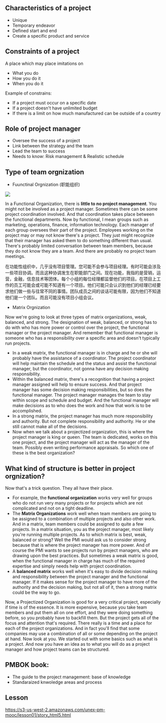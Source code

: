 ## Characteristics of a project
- Unique
- Temporary endeavor
- Defined start and end
- Create a specific product and service

## Constraints of a project
A place which may place imitations on 
- What you do
- How you do it
- When you do it

Example of constrains:
- If a project must occur on a specific date
- If a project doesn't have unlimited budget
- If there is a limit on how much manufactured can be outside of a country

## Role of project manager
- Oversee the success of a project
- Link between the strategy and the team
- Lead the team to success
- Needs to know: Risk management & Realistic schedule

## Type of team orgnization
- Fuunctinal Orgnization (职能组织)

<img src='./images/Screen Shot 2018-04-21 at 6.15.07 PM'>

In a Functional Organization, there is __little to no project management__. You might not be involved as a project manager. Sometimes there can be some project coordination involved. And that coordination takes place between the functional departments. Now by functional, I mean groups such as marketing, operations, finance, information technology. Each manager of each group oversees their part of the project. Employees working on the project may or may not know there's a project. They just might recognize that their manager has asked them to do something different than usual. There's probably limited conversation between team members, because they do not know they are a team. And there are probably no project team meetings. 

在功能性组织中，几乎没有项目管理。您可能不会参与项目经理。有时可能会涉及一些项目协调。而且这种协调发生在职能部门之间。现在功能，我指的是营销，运营，金融，信息技术等团体。每个小组的每位经理都监督他们的项目。在项目上工作的员工可能会或可能不知道有一个项目。他们可能只会认识到他们的经理已经要求他们做一些与往常不同的事情。团队成员之间的谈话可能有限，因为他们不知道他们是一个团队。而且可能没有项目小组会议。

- Matrix Orgnization 

Now we're going to look at three types of matrix organizations, weak, balanced, and strong. The designation of weak, balanced, or strong has to do with who has more power or control over the project, the functional manager or the project manager. And remember that functional manager is someone who has a responsibility over a specific area and doesn't typically run projects. 
- In a weak matrix, the functional manager is in charge and he or she will probably have the assistance of a coordinator. The project coordinator will help maintain the schedule and the status and assist the functional manager, but the coordinator, not gonna have any decision making responsibility. 
- Within the balanced matrix, there's a recognition that having a project manager assigned will help to ensure success. And that project manager has some decision making responsibilities, but so does the functional manager. The project manager manages the team to stay within scope and schedule and budget. And the functional manager will make decisions as to who does the work and how that work is to be accomplished. 
- In a strong matrix, the project manager has much more responsibility and authority. But not complete responsibility and authority. He or she still cannot make all of the decisions. 
- Now when we talk about a projectized organization, this is where the project manager is king or queen. The team is dedicated, works on this one project, and the project manager will act as the manager of the team. Possibly even writing performance appraisals. So which one of these is the best organization? 

## What kind of structure is better in project orgnization?
Now that's a trick question. They all have their place. 
- For example, the __functional organization__ works very well for groups who do not run very many projects or for projects which are not complicated and not on a tight deadline.  
- The __Matrix Organizations__ work well when team members are going to be assigned to a combination of multiple projects and also other work. And in a matrix, team members could be assigned to quite a few projects. In a matrix situation, you as the project manager, most likely you're running multiple projects. As to which matrix is best, weak, balanced or strong? Well the PMI would ask us to consider strong because that is where the project manager has more power. And of course the PMI wants to see projects run by project managers, who are drawing upon the best practices. But sometimes a weak matrix is good, when the functional manager in charge has much of the required expertise and simply needs help with project coordination. 
- A __balanced matrix__ works well when it's easy to divide decision making and responsibility between the project manager and the functional manager. If it makes sense for the project manager to have more of the authority and the decision making, but not all of it, then a strong matrix could be the way to go. 

Now, a Projectized Organization is good for a very critical project, especially if time is of the essence. It is more expensive, because you take team members and put them all on one effort, and they were doing something before, so you probably have to backfill them. But the project gets all of the focus and attention that's required. There really is a time and a place for each of the project organizations. And in fact you'll find that some companies may use a combination of all or some depending on the project at hand. Now look at you. We started out with some basics such as what is a project. And now you have an idea as to what you will do as a project manager and how project teams can be structured. 



## PMBOK book: 
- The guide to the project management: base of knowledge
- Standaraized knwoledge areas and process

## Lesson
https://s3-us-west-2.amazonaws.com/unex-pm-mooc/lesson01/story_html5.html